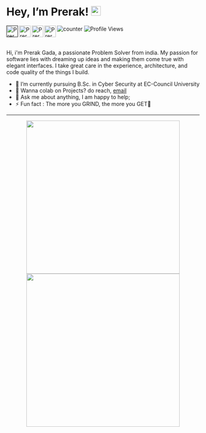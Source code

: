 <!-- **PrerakGada/PrerakGada** is a ✨ _special_ ✨ repository because its `README.md` (this file) appears on your GitHub profile.-->

<h1> Hey, I’m Prerak! <img src="https://media.giphy.com/media/hvRJCLFzcasrR4ia7z/giphy.gif" width="25px"></h1>
  
<a href="">
  <img align="left" alt="Prerak | Discord" width="30" src="https://raw.githubusercontent.com/peterthehan/peterthehan/master/assets/discord.svg" />
</a>
<a href="https://twitter.com/prerak_gada">
  <img align="left" alt="Prerak | Twitter" width="30" src="https://raw.githubusercontent.com/peterthehan/peterthehan/master/assets/twitter.svg" />
</a>
<a href="https://www.linkedin.com/in/prerak-gada-54a986199/">
  <img align="left" alt="Prerak | LinkedIN" width="30" src="https://raw.githubusercontent.com/peterthehan/peterthehan/master/assets/linkedin.svg" />
</a>
<a href="https://instagram.com/prerak_gada">
  <img align="left" alt="Prerak | Instagram" width="30" src="https://user-images.githubusercontent.com/83356501/129452050-d0157287-2350-4999-95b9-ea9e8a27639b.png" />
</a>


![counter](https://enn1fxhjqs0lr2a.m.pipedream.net)
![Profile Views](https://komarev.com/ghpvc/?username=PrerakGada)

<br>

<!-- <span>&nbsp &nbsp &nbsp &nbsp &nbsp &nbsp  <a href = ""> <img src="https://dabuttonfactory.com/button.png?t=Check+Out+My+Website&f=Open+Sans-Bold&ts=18&tc=c9d1d9&hp=70&vp=12&c=10&bgt=unicolored&bgc=21262d&bs=1&bc=666" /></a></span> -->


<!-- <a href="https://PrerakGada.github.io/resume-website/">Check Out My Website</a> -->

Hi, i'm Prerak Gada, a passionate Problem Solver from india. My passion for software lies with dreaming up ideas and making them come true with elegant interfaces. I take great care in the experience, architecture, and code quality of the things I build.

<ul>
<li> 🌱 I’m currently pursuing B.Sc. in Cyber Security at EC-Council University </li>
<li> 💼 Wanna colab on Projects? do reach, <a href="mailto:prerakgada07@gmail.com">email</a></li>
<li> 💬 Ask me about anything, I am happy to help; </li>
<li> ⚡ Fun fact : The more you GRIND, the more you GET💫</li>
</ul>

  <hr>
<p>
<p align="center">
  <a href="https://PrerakGada.github.io/">
  <img width="400" src="https://github-readme-stats.vercel.app/api?username=PrerakGada&show_icons=true&theme=tokyonight" />
  <img width="400" src="https://github-readme-streak-stats.herokuapp.com/?user=PrerakGada&theme=tokyonight" />
  </a>
</p>

</a>

